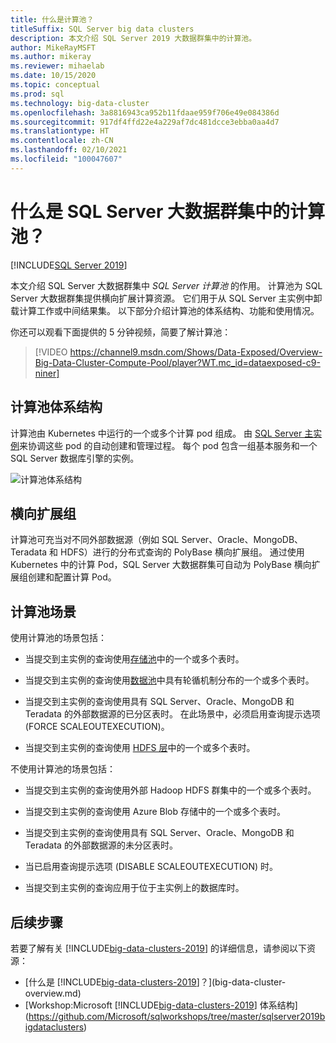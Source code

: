 ```yaml
---
title: 什么是计算池？
titleSuffix: SQL Server big data clusters
description: 本文介绍 SQL Server 2019 大数据群集中的计算池。
author: MikeRayMSFT
ms.author: mikeray
ms.reviewer: mihaelab
ms.date: 10/15/2020
ms.topic: conceptual
ms.prod: sql
ms.technology: big-data-cluster
ms.openlocfilehash: 3a8816943ca952b11fdaae959f706e49e084386d
ms.sourcegitcommit: 917df4ffd22e4a229af7dc481dcce3ebba0aa4d7
ms.translationtype: HT
ms.contentlocale: zh-CN
ms.lasthandoff: 02/10/2021
ms.locfileid: "100047607"
---
```

# <a name="what-are-compute-pools-in-a-sql-server-big-data-cluster"></a>什么是 SQL Server 大数据群集中的计算池？

[!INCLUDE[SQL Server 2019](../includes/applies-to-version/sqlserver2019.md)]

本文介绍 SQL Server 大数据群集中 *SQL Server 计算池* 的作用。 计算池为 SQL Server 大数据群集提供横向扩展计算资源。 它们用于从 SQL Server 主实例中卸载计算工作或中间结果集。 以下部分介绍计算池的体系结构、功能和使用情况。

你还可以观看下面提供的 5 分钟视频，简要了解计算池：

> [!VIDEO https://channel9.msdn.com/Shows/Data-Exposed/Overview-Big-Data-Cluster-Compute-Pool/player?WT.mc_id=dataexposed-c9-niner]

## <a name="compute-pool-architecture"></a>计算池体系结构

计算池由 Kubernetes 中运行的一个或多个计算 pod 组成。 由 [SQL Server 主实例](concept-master-instance.md)来协调这些 pod 的自动创建和管理过程。 每个 pod 包含一组基本服务和一个 SQL Server 数据库引擎的实例。

![计算池体系结构](media/concept-compute-pool/compute-pool-architecture.png)

## <a name="scale-out-groups"></a>横向扩展组

计算池可充当对不同外部数据源（例如 SQL Server、Oracle、MongoDB、Teradata 和 HDFS）进行的分布式查询的 PolyBase 横向扩展组。 通过使用 Kubernetes 中的计算 Pod，SQL Server 大数据群集可自动为 PolyBase 横向扩展组创建和配置计算 Pod。

## <a name="compute-pool-scenarios"></a>计算池场景

使用计算池的场景包括：

- 当提交到主实例的查询使用[存储池](concept-storage-pool.md)中的一个或多个表时。

- 当提交到主实例的查询使用[数据池](concept-data-pool.md)中具有轮循机制分布的一个或多个表时。

- 当提交到主实例的查询使用具有 SQL Server、Oracle、MongoDB 和 Teradata 的外部数据源的已分区表时。 在此场景中，必须启用查询提示选项 (FORCE SCALEOUTEXECUTION)。

- 当提交到主实例的查询使用 [HDFS 层](hdfs-tiering.md)中的一个或多个表时。

不使用计算池的场景包括：

- 当提交到主实例的查询使用外部 Hadoop HDFS 群集中的一个或多个表时。

- 当提交到主实例的查询使用 Azure Blob 存储中的一个或多个表时。

- 当提交到主实例的查询使用具有 SQL Server、Oracle、MongoDB 和 Teradata 的外部数据源的未分区表时。

- 当已启用查询提示选项 (DISABLE SCALEOUTEXECUTION) 时。

- 当提交到主实例的查询应用于位于主实例上的数据库时。

## <a name="next-steps"></a>后续步骤

若要了解有关 [!INCLUDE[big-data-clusters-2019](../includes/ssbigdataclusters-ss-nover.md)] 的详细信息，请参阅以下资源：

- [什么是 [!INCLUDE[big-data-clusters-2019](../includes/ssbigdataclusters-ver15.md)]？](big-data-cluster-overview.md)
- [Workshop:Microsoft [!INCLUDE[big-data-clusters-2019](../includes/ssbigdataclusters-ss-nover.md)] 体系结构](https://github.com/Microsoft/sqlworkshops/tree/master/sqlserver2019bigdataclusters)

